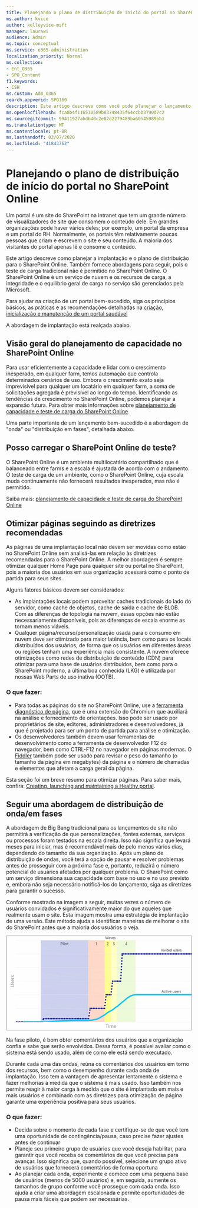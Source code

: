 ```yaml
---
title: Planejando o plano de distribuição de início do portal no SharePoint Online
ms.author: kvice
author: kelleyvice-msft
manager: laurawi
audience: Admin
ms.topic: conceptual
ms.service: o365-administration
localization_priority: Normal
ms.collection:
- Ent_O365
- SPO_Content
f1.keywords:
- CSH
ms.custom: Adm_O365
search.appverid: SPO160
description: Este artigo descreve como você pode planejar o lançamento do portal no SharePoint Online e quais etapas executar para um lançamento bem-sucedido
ms.openlocfilehash: fca8b4f116510589b83748435f64ccbb3790d7c2
ms.sourcegitcommit: 99411927abdb40c2e82d2279489ba60545989bb1
ms.translationtype: MT
ms.contentlocale: pt-BR
ms.lasthandoff: 02/07/2020
ms.locfileid: "41843762"
---
```

# <a name="planning-your-portal-launch-roll-out-plan-in-sharepoint-online"></a>Planejando o plano de distribuição de início do portal no SharePoint Online

Um portal é um site do SharePoint na intranet que tem um grande número de visualizadores de site que consomem o conteúdo dele. Em grandes organizações pode haver vários deles; por exemplo, um portal da empresa e um portal do RH. Normalmente, os portais têm relativamente poucas pessoas que criam e escrevem o site e seu conteúdo. A maioria dos visitantes do portal apenas lê e consome o conteúdo.

Este artigo descreve como planejar a implantação e o plano de distribuição para o SharePoint Online. Também fornece abordagens para seguir, pois o teste de carga tradicional não é permitido no SharePoint Online. O SharePoint Online é um serviço de nuvem e os recursos de carga, a integridade e o equilíbrio geral de carga no serviço são gerenciados pela Microsoft.

Para ajudar na criação de um portal bem-sucedido, siga os princípios básicos, as práticas e as recomendações detalhadas na [criação, inicialização e manutenção de um portal saudável](https://go.microsoft.com/fwlink/?linkid=2105838) 

A abordagem de implantação está realçada abaixo.

## <a name="overview-of-capacity-planning-in-sharepoint-online"></a>Visão geral do planejamento de capacidade no SharePoint Online
Para usar eficientemente a capacidade e lidar com o crescimento inesperado, em qualquer farm, temos automação que controla determinados cenários de uso. Embora o crescimento exato seja imprevisível para qualquer um locatário em qualquer farm, a soma de solicitações agregada é previsível ao longo do tempo. Identificando as tendências de crescimento no SharePoint Online, podemos planejar a expansão futura. Para obter mais informações sobre [planejamento de capacidade e teste de carga do SharePoint Online](https://docs.microsoft.com/office365/enterprise/capacity-planning-and-load-testing-sharepoint-online).

Uma parte importante de um lançamento bem-sucedido é a abordagem de "onda" ou "distribuição em fases", detalhada abaixo. 

## <a name="can-i-load-test-sharepoint-online"></a>Posso carregar o SharePoint Online de teste?
O SharePoint Online é um ambiente multilocatário compartilhado que é balanceado entre farms e a escala é ajustada de acordo com o andamento. O teste de carga de um ambiente, como o SharePoint Online, cuja escala muda continuamente não fornecerá resultados inesperados, mas não é permitido. 

Saiba mais: [planejamento de capacidade e teste de carga do SharePoint Online](https://docs.microsoft.com/office365/enterprise/capacity-planning-and-load-testing-sharepoint-online)

## <a name="optimize-pages-by-following-recommended-guidelines"></a>Otimizar páginas seguindo as diretrizes recomendadas
As páginas de uma implantação local não devem ser movidas como estão no SharePoint Online sem analisá-las em relação às diretrizes recomendadas para o SharePoint Online. A melhor abordagem é sempre otimizar qualquer Home Page para qualquer site ou portal no SharePoint, pois a maioria dos usuários em sua organização acessará como o ponto de partida para seus sites.

Alguns fatores básicos devem ser considerados:
- As implantações locais podem aproveitar caches tradicionais do lado do servidor, como cache de objetos, cache de saída e cache de BLOB. Com as diferenças de topologia na nuvem, essas opções não estão necessariamente disponíveis, pois as diferenças de escala enorme as tornam menos viáveis.
- Qualquer página/recurso/personalização usada para o consumo em nuvem deve ser otimizado para maior latência, bem como para os locais distribuídos dos usuários, de forma que os usuários em diferentes áreas ou regiões tenham uma experiência mais consistente. A nuvem oferece otimizações como redes de distribuição de conteúdo (CDN) para otimizar para uma base de usuários distribuídos, bem como para o SharePoint moderno, a última boa conhecida (LKG) é utilizada por nossas Web Parts de uso inativa (OOTB).

### <a name="what-to-do"></a>O que fazer:
 - Para todas as páginas do site no SharePoint Online, use a [ferramenta diagnóstico de página](https://aka.ms/perftool), que é uma extensão do Chromium que auxiliará na análise e fornecimento de orientações. Isso pode ser usado por proprietários de site, editores, administradores e desenvolvedores, já que é projetado para ser um ponto de partida para análise e otimização.
 - Os desenvolvedores também devem usar ferramentas de desenvolvimento como a ferramenta de desenvolvedor F12 do navegador, bem como CTRL-F12 no navegador em páginas modernas. O [Fiddler](https://www.telerik.com/download/fiddler) também pode ser usado para revisar o peso do tamanho (o tamanho da página em megabytes) da página e o número de chamadas e elementos que afetam a carga geral da página. 

Esta seção foi um breve resumo para otimizar páginas.  Para saber mais, confira: [Creating, launching and maintaining a Healthy portal](https://go.microsoft.com/fwlink/?linkid=2105838).

## <a name="follow-a-wave--phased-roll-out-approach"></a>Seguir uma abordagem de distribuição de onda/em fases
A abordagem de Big Bang tradicional para os lançamentos de site não permitirá a verificação de que personalizações, fontes externas, serviços ou processos foram testados na escala direita. Isso não significa que levará meses para iniciar, mas é recomendável mais de pelo menos vários dias, dependendo do tamanho da sua organização. Após um plano de distribuição de ondas, você terá a opção de pausar e resolver problemas antes de prosseguir com a próxima fase e, portanto, reduzirá o número potencial de usuários afetados por qualquer problema. O SharePoint como um serviço dimensiona sua capacidade com base no uso e no uso previsto e, embora não seja necessário notificá-los do lançamento, siga as diretrizes para garantir o sucesso.
  
Conforme mostrado na imagem a seguir, muitas vezes o número de usuários convidados é significativamente maior do que aqueles que realmente usam o site. Esta imagem mostra uma estratégia de implantação de uma versão. Este método ajuda a identificar maneiras de melhorar o site do SharePoint antes que a maioria dos usuários o veja.
  
![Gráfico mostrando usuários convidados e ativos](media/0bc14a20-9420-4986-b9b9-fbcd2c6e0fb9.png)
  
Na fase piloto, é bom obter comentários dos usuários que a organização confia e sabe que serão envolvidos. Dessa forma, é possível avaliar como o sistema está sendo usado, além de como ele está sendo executado.
  
Durante cada uma das ondas, reúna os comentários dos usuários em torno dos recursos, bem como o desempenho durante cada onda de implantação. Isso tem a vantagem de apresentar lentamente o sistema e fazer melhorias à medida que o sistema é mais usado. Isso também nos permite reagir à maior carga à medida que o site é implantado em mais e mais usuários e combinado com as diretrizes para otimização de página garante uma experiência positiva para seus usuários.

### <a name="what-to-do"></a>O que fazer:
- Decida sobre o momento de cada fase e certifique-se de que você tem uma oportunidade de contingência/pausa, caso precise fazer ajustes antes de continuar
- Planeje seu primeiro grupo de usuários que você deseja habilitar, para garantir que você receba os comentários de que você precisa para avançar. Isso significa que, quando possível, selecione um grupo ativo de usuários que fornecerá comentários de forma oportuna
- Ao planejar cada onda, experimente e comece com uma pequena base de usuários (menos de 5000 usuários) e, em seguida, aumente os tamanhos de grupo conforme você prossegue com cada onda. Isso ajuda a criar uma abordagem escalonada e permite oportunidades de pausa mais fáceis que podem ser necessárias.
